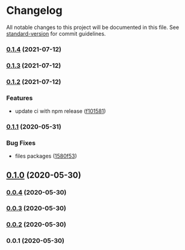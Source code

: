 # Changelog

All notable changes to this project will be documented in this file. See [standard-version](https://github.com/conventional-changelog/standard-version) for commit guidelines.

### [0.1.4](https://github.com/techrdev/ui-generator/compare/v0.1.3...v0.1.4) (2021-07-12)

### [0.1.3](https://github.com/techrdev/ui-generator/compare/v0.1.2...v0.1.3) (2021-07-12)

### [0.1.2](https://github.com/techrdev/ui-generator/compare/v0.1.1...v0.1.2) (2021-07-12)


### Features

* update ci with npm release ([f101581](https://github.com/techrdev/ui-generator/commit/f10158128608d8008c7ed51709d01443d65da8f2))

### [0.1.1](https://github.com/techrdev/ui-generator/compare/v0.1.0...v0.1.1) (2020-05-31)


### Bug Fixes

* files packages ([1580f53](https://github.com/techrdev/ui-generator/commit/1580f53d95b46b5c2bf28dd9476c92a870293da8))

## [0.1.0](https://github.com/techrdev/ui-generator/compare/v0.0.4...v0.1.0) (2020-05-30)

### [0.0.4](https://github.com/techrdev/ui-generator/compare/v0.0.3...v0.0.4) (2020-05-30)

### [0.0.3](https://github.com/techr-org/ui-generator/compare/v0.0.2...v0.0.3) (2020-05-30)

### [0.0.2](https://github.com/techr-org/ui-generator/compare/v0.0.1...v0.0.2) (2020-05-30)

### 0.0.1 (2020-05-30)
